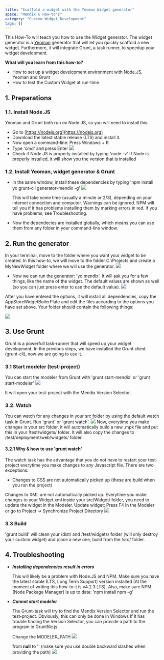 ```yaml
---
title: "Scaffold a widget with the Yeoman Widget generator"
space: "Mendix 6 How-to's"
category: "Custom Widget Development"
tags: []
---
```

This How-To will teach you how to use the Widget generator. The widget generator is a [Yeoman](http://yeoman.io/) generator that will let you quickly scaffold a new widget. Furthermore, it will integrate Grunt, a task runner, to speedup your widget development.

**What will you learn from this how-to?**

*   How to set up a widget development environment with Node.JS, Yeoman and Grunt
*   How to test the Custom Widget at run-time

## 1\. Preparations

### 1.1\. Install Node.JS

Yeoman and Grunt both run on Node.JS, so you will need to install this.

*   Go to [https://nodejs.org](https://nodejs.org)
*   Download the latest stable release (LTS) and install it.
*   Now open a command-line: Press Windows + R
*   Type 'cmd' and press Enter
    ![](attachments/19202547/19398836.png)
*   Check if Node.JS is properly installed by typing 'node -v'
    If Node is properly installed, it will show you the version that is installed 

### 1.2\. Install Yeoman, widget generator & Grunt

*   In the same window, install these dependencies by typing 'npm install yo grunt-cli generator-mendix -g'
    ![](attachments/19202547/19398837.png)

    This will take some time (usually a minute or 2/3), depending on your internet connection and computer. Warnings can be ignored. NPM will tell you if it has problems installing them by marking errors in red. If you have problems, see Troubleshooting.
*   Now the dependecies are installed globally, which means you can use them from any folder in your command-line window.

## 2\. Run the generator

In your terminal, move to the folder where you want your widget to be created. In this how-to, we will move to the folder C:\Projects and create a MyNewWidget folder where we will use the generator.
![](attachments/19202547/19398838.png)

*   Now we can run the generator: 'yo mendix'. It will ask you for a few things, like the name of the widget. The default values are shown as well (so you can just press enter to use the default value).
    ![](attachments/19202547/19398839.png)

After you have entered the options, it will install all dependencies, copy the AppStoreWidgetBoilerPlate and edit the files according to the options you have set above. Your folder should contain the following things:

![](attachments/19202547/19398840.png)

## 3\. Use Grunt

Grunt is a powerfull task-runner that will speed up your widget development. In the previous steps, we have installed the Grunt client (grunt-cli), now we are going to use it.

### 3.1 Start modeler (test-project)

You can start the modeler from Grunt with 'grunt start-mendix' or 'grunt start-modeler'
![](attachments/19202547/19398841.png)

It will open your test-project with the Mendix Version Selector.

### 3.2\. Watch

You can watch for any changes in your src folder by using the default watch task in Grunt. Run 'grunt' or 'grunt watch'.
![](attachments/19202547/19398842.png)
Now, everytime you make changes in your src folder, it will automatically build a new .mpk file and put this in your /test/widgets/ folder. It will also copy the changes to /test/deployment/web/widgets/ folder.

#### 3.2.1 Why & how to use 'grunt watch'

The watch task has the advantage that you do not have to restart your test-project everytime you make changes to any Javascript file. There are two exceptions:

*   Changes to CSS are not automatically picked up (these are build when you run the project)

Changes to XML are not automatically picked up. Everytime you make changes to your Widget.xml inside your src/Widget/ folder, you need to update the widget in the Modeler.
Update widget:
Press F4 in the Modeler or go to Project -> Synchronize Project Directory
![](attachments/19202547/19398843.png)

### 3.3 Build

'grunt build' will clean your /dist/ and /test/widgets/ folder (will only destroy your custom widget) and place a new one, build from the /src/ folder.

## 4\. Troubleshooting

*   _**Installing dependencies result in errors**_

    This will likely be a problem with Node.JS and NPM. Make sure you have the latest stable (LTS, Long Term Support) version installed (At the moment of writing this how-to it is v4.2.3 LTS). Also, make sure NPM (Node Package Manager) is up to date: 'npm install npm -g'
*   _**Cannot start modeler**_

    The Grunt-task will try to find the Mendix Version Selector and run the test-project. Obviously, this can only be done in Windows
    If it has trouble finding the Version Selector, you can provide a path to the program in Gruntfile.js.

    Change the MODELER_PATH
    ![](attachments/19202547/19398844.png)

    from **null** to '<path to VersionSelector.exe>' (make sure you use double backward slashes when providing the path)
    ![](attachments/19202547/19398845.png)
